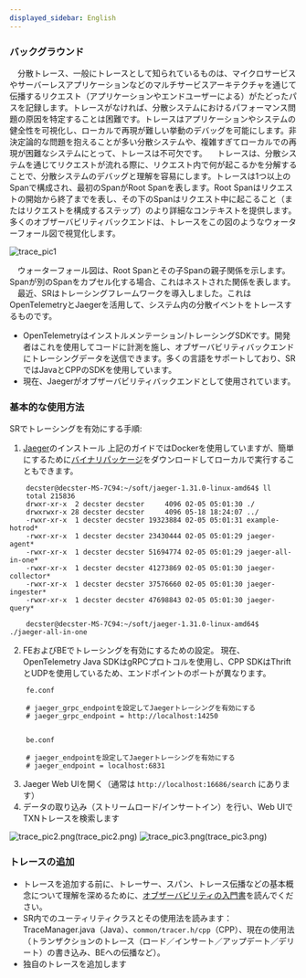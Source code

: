 ```yaml
---
displayed_sidebar: English
---
```


### バックグラウンド

&emsp;分散トレース、一般にトレースとして知られているものは、マイクロサービスやサーバーレスアプリケーションなどのマルチサービスアーキテクチャを通じて伝播するリクエスト（アプリケーションやエンドユーザーによる）がたどったパスを記録します。トレースがなければ、分散システムにおけるパフォーマンス問題の原因を特定することは困難です。トレースはアプリケーションやシステムの健全性を可視化し、ローカルで再現が難しい挙動のデバッグを可能にします。非決定論的な問題を抱えることが多い分散システムや、複雑すぎてローカルでの再現が困難なシステムにとって、トレースは不可欠です。
&emsp;トレースは、分散システムを通じてリクエストが流れる際に、リクエスト内で何が起こるかを分解することで、分散システムのデバッグと理解を容易にします。トレースは1つ以上のSpanで構成され、最初のSpanがRoot Spanを表します。Root Spanはリクエストの開始から終了までを表し、その下のSpanはリクエスト中に起こること（またはリクエストを構成するステップ）のより詳細なコンテキストを提供します。多くのオブザーバビリティバックエンドは、トレースをこの図のようなウォーターフォール図で視覚化します。

![trace_pic1](../../assets/trace_pic1.png)

&emsp;ウォーターフォール図は、Root Spanとその子Spanの親子関係を示します。Spanが別のSpanをカプセル化する場合、これはネストされた関係を表します。
&emsp;最近、SRはトレーシングフレームワークを導入しました。これはOpenTelemetryとJaegerを活用して、システム内の分散イベントをトレースするものです。

*   OpenTelemetryはインストルメンテーション/トレーシングSDKです。開発者はこれを使用してコードに計測を施し、オブザーバビリティバックエンドにトレーシングデータを送信できます。多くの言語をサポートしており、SRではJavaとCPPのSDKを使用しています。
*   現在、Jaegerがオブザーバビリティバックエンドとして使用されています。

### 基本的な使用方法

SRでトレーシングを有効にする手順:

1.   [Jaeger](https://www.jaegertracing.io/docs/1.31/getting-started)のインストール
    上記のガイドではDockerを使用していますが、簡単にするために[バイナリパッケージ](https://github.com/jaegertracing/jaeger/releases)をダウンロードしてローカルで実行することもできます。

```
    decster@decster-MS-7C94:~/soft/jaeger-1.31.0-linux-amd64$ ll
    total 215836
    drwxr-xr-x  2 decster decster     4096 02-05 05:01:30 ./
    drwxrwxr-x 28 decster decster     4096 05-18 18:24:07 ../
    -rwxr-xr-x  1 decster decster 19323884 02-05 05:01:31 example-hotrod*
    -rwxr-xr-x  1 decster decster 23430444 02-05 05:01:29 jaeger-agent*
    -rwxr-xr-x  1 decster decster 51694774 02-05 05:01:29 jaeger-all-in-one*
    -rwxr-xr-x  1 decster decster 41273869 02-05 05:01:30 jaeger-collector*
    -rwxr-xr-x  1 decster decster 37576660 02-05 05:01:30 jaeger-ingester*
    -rwxr-xr-x  1 decster decster 47698843 02-05 05:01:30 jaeger-query*

    decster@decster-MS-7C94:~/soft/jaeger-1.31.0-linux-amd64$ ./jaeger-all-in-one 
```

2.  FEおよびBEでトレーシングを有効にするための設定。
    現在、OpenTelemetry Java SDKはgRPCプロトコルを使用し、CPP SDKはThriftとUDPを使用しているため、エンドポイントのポートが異なります。

```
    fe.conf

    # jaeger_grpc_endpointを設定してJaegerトレーシングを有効にする
    # jaeger_grpc_endpoint = http://localhost:14250


    be.conf

    # jaeger_endpointを設定してJaegerトレーシングを有効にする
    # jaeger_endpoint = localhost:6831
```

3.  Jaeger Web UIを開く（通常は `http://localhost:16686/search` にあります）
4.  データの取り込み（ストリームロード/インサートイン）を行い、Web UIでTXNトレースを検索します

![trace_pic2.png](../../assets/trace_pic2.png)(trace_pic2.png)
![trace_pic3.png](../../assets/trace_pic3.png)(trace_pic3.png) 

### トレースの追加

*   トレースを追加する前に、トレーサー、スパン、トレース伝播などの基本概念について理解を深めるために、[オブザーバビリティの入門書](https://opentelemetry.io/docs/concepts/observability-primer)を読んでください。
*   SR内でのユーティリティクラスとその使用法を読みます：TraceManager.java（Java）、`common/tracer.h/cpp`（CPP）、現在の使用法（トランザクションのトレース（ロード／インサート／アップデート／デリート）の書き込み、BEへの伝播など）。
*   独自のトレースを追加します
